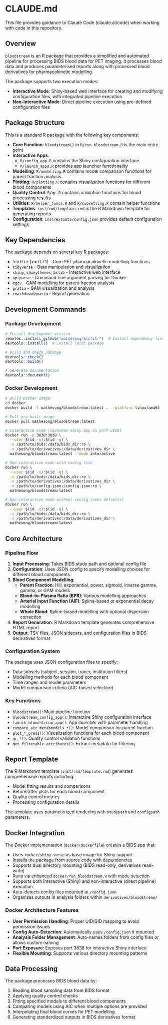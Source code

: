 # CLAUDE.md

This file provides guidance to Claude Code (claude.ai/code) when working with code in this repository.

## Overview

`bloodstream` is an R package that provides a simplified and automated pipeline for processing BIDS blood data for PET imaging. It processes blood data and produces parameterised reports along with processed blood derivatives for pharmacokinetic modelling.

The package supports two execution modes:
- **Interactive Mode**: Shiny-based web interface for creating and modifying configuration files, with integrated pipeline execution
- **Non-Interactive Mode**: Direct pipeline execution using pre-defined configuration files

## Package Structure

This is a standard R package with the following key components:

- **Core Function**: `bloodstream()` in `R/run_bloodstream.R` is the main entry point
- **Interactive Apps**: 
  - `R/config_app.R` contains the Shiny configuration interface
  - `R/launch_apps.R` provides app launcher functionality
- **Modelling**: `R/modelling.R` contains model comparison functions for parent fraction analysis
- **Plotting**: `R/plotting.R` contains visualization functions for different blood components
- **Quality Control**: `R/qc.R` contains validation functions for blood processing results
- **Utilities**: `R/helper_funcs.R` and `R/subsetting.R` contain helper functions
- **Templates**: `inst/rmd/template.rmd` is the R Markdown template for generating reports
- **Configuration**: `inst/extdata/config.json` provides default configuration settings

## Key Dependencies

The package depends on several key R packages:
- `kinfitr` (>= 0.7.1) - Core PET pharmacokinetic modelling functions
- `tidyverse` - Data manipulation and visualization
- `shiny`, `shinythemes`, `bslib` - Interactive web interface
- `optparse` - Command-line argument parsing for Docker
- `mgcv` - GAM modelling for parent fraction analysis
- `gratia` - GAM visualization and analysis
- `rmarkdown`/`quarto` - Report generation

## Development Commands

### Package Development
```r
# Install development version
remotes::install_github("mathesong/kinfitr")  # Install dependency first
devtools::install()  # Install local package

# Build and check package
devtools::check()
devtools::build()

# Generate documentation
devtools::document()
```

### Docker Development
```bash
# Build Docker image
cd docker
docker build -t mathesong/bloodstream:latest . --platform linux/amd64

# Pull pre-built image
docker pull mathesong/bloodstream:latest

# Interactive mode (launches Shiny app on port 3838)
docker run -p 3838:3838 \
  --user $(id -u):$(id -g) \
  -v /path/to/bids:/data/bids_dir:ro \
  -v /path/to/derivatives:/data/derivatives_dir \
  mathesong/bloodstream:latest --mode interactive

# Non-interactive mode with config file
docker run \
  --user $(id -u):$(id -g) \
  -v /path/to/bids:/data/bids_dir:ro \
  -v /path/to/derivatives:/data/derivatives_dir \
  -v /path/to/config.json:/config.json:ro \
  mathesong/bloodstream:latest

# Non-interactive mode without config (uses defaults)
docker run \
  --user $(id -u):$(id -g) \
  -v /path/to/bids:/data/bids_dir:ro \
  -v /path/to/derivatives:/data/derivatives_dir \
  mathesong/bloodstream:latest
```

## Core Architecture

### Pipeline Flow
1. **Input Processing**: Takes BIDS study path and optional config file
2. **Configuration**: Uses JSON config to specify modelling choices for different blood components
3. **Blood Component Modelling**:
   - **Parent Fraction**: Hill, exponential, power, sigmoid, inverse gamma, gamma, or GAM models
   - **Blood-to-Plasma Ratio (BPR)**: Various modelling approaches
   - **Arterial Input Function (AIF)**: Spline-based or exponential decay modelling  
   - **Whole Blood**: Spline-based modelling with optional dispersion correction
4. **Report Generation**: R Markdown template generates comprehensive HTML report
5. **Output**: TSV files, JSON sidecars, and configuration files in BIDS derivatives format

### Configuration System
The package uses JSON configuration files to specify:
- Data subsets (subject, session, tracer, institution filters)
- Modelling methods for each blood component
- Time ranges and model parameters
- Model comparison criteria (AIC-based selection)

### Key Functions
- `bloodstream()`: Main pipeline function
- `bloodstream_config_app()`: Interactive Shiny configuration interface
- `launch_bloodstream_app()`: App launcher with parameter handling
- `compare_aic_metabmodels_*()`: Model comparison for parent fraction
- `plot_*_preds()`: Visualization functions for each blood component  
- `qc_*()`: Quality control validation functions
- `get_filterable_attributes()`: Extract metadata for filtering

## Report Template

The R Markdown template (`inst/rmd/template.rmd`) generates comprehensive reports including:
- Model fitting results and comparisons
- Before/after plots for each blood component
- Quality control metrics
- Processing configuration details

The template uses parameterized rendering with `studypath` and `configpath` parameters.

## Docker Integration

The Docker implementation (`docker/dockerfile`) creates a BIDS app that:
- Uses `rocker/shiny-verse` as base image for Shiny support
- Installs the package from source code with dependencies
- Supports dual directory mounting (BIDS read-only, derivatives read-write)
- Runs via enhanced `docker/run_bloodstream.R` with mode selection
- Supports both interactive (Shiny) and non-interactive (direct pipeline) execution
- Auto-detects config files mounted at `/config.json`
- Organizes outputs in analysis folders within `derivatives/bloodstream/`

### Docker Architecture Features
- **User Permission Handling**: Proper UID/GID mapping to avoid permission issues
- **Config Auto-Detection**: Automatically uses `/config.json` if mounted
- **Analysis Folder Management**: Auto-names folders from config files or allows custom naming
- **Port Exposure**: Exposes port 3838 for interactive Shiny interface
- **Flexible Mounting**: Supports various directory mounting patterns

## Data Processing

The package processes BIDS blood data by:
1. Reading blood sampling data from BIDS format
2. Applying quality control checks
3. Fitting specified models to different blood components
4. Comparing models using AIC when multiple options are provided
5. Interpolating final blood curves for PET modelling
6. Generating standardized outputs in BIDS derivatives format